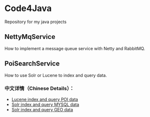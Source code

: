 # Code4Java
Repository for my java projects 
## NettyMqService
How to implement a message queue service with Netty and RabbitMQ.
## PoiSearchService
How to use Solr or Lucene to index and query data.
### 中文详情（Chinese Details）：
* [Lucene index and query POI data](http://www.cnblogs.com/luxiaoxun/p/5020247.html)
* [Solr index and query MYSQL data](http://www.cnblogs.com/luxiaoxun/p/4442770.html)
* [Solr index and query GEO data](http://www.cnblogs.com/luxiaoxun/p/4477591.html)
